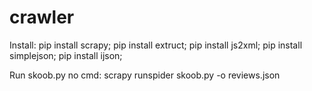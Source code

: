 # crawler

Install:
  pip install scrapy;
  pip install extruct;
  pip install js2xml;
  pip install simplejson;
  pip install ijson;

Run skoob.py no cmd: scrapy runspider skoob.py -o reviews.json
